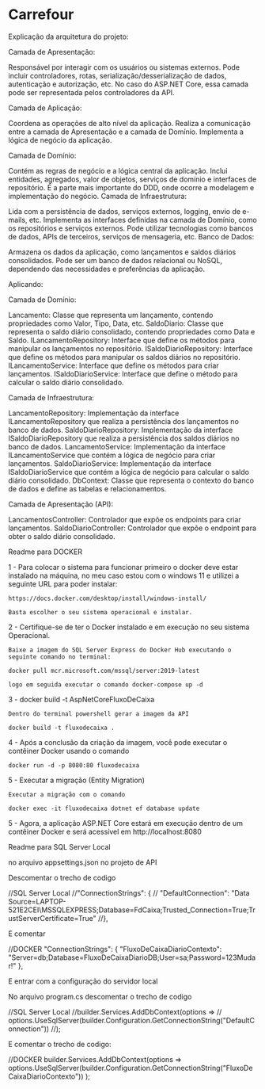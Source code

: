 # Carrefour

Explicação da arquitetura do projeto:

Camada de Apresentação:

Responsável por interagir com os usuários ou sistemas externos.
Pode incluir controladores, rotas, serialização/desserialização de dados, autenticação e autorização, etc.
No caso do ASP.NET Core, essa camada pode ser representada pelos controladores da API.

Camada de Aplicação:

Coordena as operações de alto nível da aplicação.
Realiza a comunicação entre a camada de Apresentação e a camada de Domínio.
Implementa a lógica de negócio da aplicação.

Camada de Domínio:

Contém as regras de negócio e a lógica central da aplicação.
Inclui entidades, agregados, valor de objetos, serviços de domínio e interfaces de repositório.
É a parte mais importante do DDD, onde ocorre a modelagem e implementação do negócio.
Camada de Infraestrutura:

Lida com a persistência de dados, serviços externos, logging, envio de e-mails, etc.
Implementa as interfaces definidas na camada de Domínio, como os repositórios e serviços externos.
Pode utilizar tecnologias como bancos de dados, APIs de terceiros, serviços de mensageria, etc.
Banco de Dados:

Armazena os dados da aplicação, como lançamentos e saldos diários consolidados.
Pode ser um banco de dados relacional ou NoSQL, dependendo das necessidades e preferências da aplicação.


Aplicando:

Camada de Domínio:

Lancamento: Classe que representa um lançamento, contendo propriedades como Valor, Tipo, Data, etc.
SaldoDiario: Classe que representa o saldo diário consolidado, contendo propriedades como Data e Saldo.
ILancamentoRepository: Interface que define os métodos para manipular os lançamentos no repositório.
ISaldoDiarioRepository: Interface que define os métodos para manipular os saldos diários no repositório.
ILancamentoService: Interface que define os métodos para criar lançamentos.
ISaldoDiarioService: Interface que define o método para calcular o saldo diário consolidado.

Camada de Infraestrutura:

LancamentoRepository: Implementação da interface ILancamentoRepository que realiza a persistência dos lançamentos no banco de dados.
SaldoDiarioRepository: Implementação da interface ISaldoDiarioRepository que realiza a persistência dos saldos diários no banco de dados.
LancamentoService: Implementação da interface ILancamentoService que contém a lógica de negócio para criar lançamentos.
SaldoDiarioService: Implementação da interface ISaldoDiarioService que contém a lógica de negócio para calcular o saldo diário consolidado.
DbContext: Classe que representa o contexto do banco de dados e define as tabelas e relacionamentos.

Camada de Apresentação (API):

LancamentosController: Controlador que expõe os endpoints para criar lançamentos.
SaldoDiarioController: Controlador que expõe o endpoint para obter o saldo diário consolidado.


Readme para DOCKER

1 - Para colocar o sistema para funcionar primeiro o docker deve estar instalado na máquina, no meu caso estou com o windows 11 e utilizei
a seguinte URL para poder instalar:
	
	https://docs.docker.com/desktop/install/windows-install/
	
	Basta escolher o seu sistema operacional e instalar.

2 - Certifique-se de ter o Docker instalado e em execução no seu sistema Operacional.

	Baixe a imagem do SQL Server Express do Docker Hub executando o seguinte comando no terminal:
	
	docker pull mcr.microsoft.com/mssql/server:2019-latest
	
	logo em seguida executar o comando docker-compose up -d	
	
3 - docker build -t AspNetCoreFluxoDeCaixa
	
	Dentro do terminal powershell gerar a imagem da API
	
	docker build -t fluxodecaixa .	
	
4 - Após a conclusão da criação da imagem, você pode executar o contêiner Docker usando o comando 

	docker run -d -p 8080:80 fluxodecaixa
	
5 - Executar a migração (Entity Migration)

	Executar a migração com o comando 
	
	docker exec -it fluxodecaixa dotnet ef database update
	
5 - Agora, a aplicação ASP.NET Core estará em execução dentro de um contêiner Docker e será acessível em 
	http://localhost:8080
	

Readme para SQL Server Local

no arquivo appsettings.json no projeto de API

Descomentar o trecho de codigo

//SQL Server Local
//"ConnectionStrings": {
//    "DefaultConnection": "Data Source=LAPTOP-521E2CEI\\MSSQLEXPRESS;Database=FdCaixa;Trusted_Connection=True;TrustServerCertificate=True"
//},

E comentar

//DOCKER
"ConnectionStrings": {
"FluxoDeCaixaDiarioContexto": "Server=db;Database=FluxoDeCaixaDiarioDB;User=sa;Password=123Mudar!"
},
	
E entrar com a configuração do servidor local

No arquivo program.cs descomentar o trecho de codigo

//SQL Server Local
//builder.Services.AddDbContext<FluxoDeCaixaDiarioContexto>(options =>
//   options.UseSqlServer(builder.Configuration.GetConnectionString("DefaultConnection"))
//);

E comentar o trecho de codigo:

//DOCKER
builder.Services.AddDbContext<FluxoDeCaixaDiarioContexto>(options =>
   options.UseSqlServer(builder.Configuration.GetConnectionString("FluxoDeCaixaDiarioContexto"))
);
